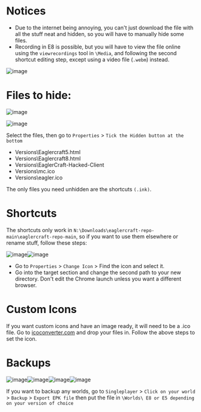 # Notices

- Due to the internet being annoying, you can't just download the file with all the stuff neat and hidden, so you will have to manually hide some files.
- Recording in E8 is possible, but you will have to view the file online using the ```viewrecordings``` tool in ```\Media```, and following the second shortcut editing step, except using a video file (```.webm```) instead.

![image](https://github.com/Fox595676/eaglercraft-repo/assets/81087203/ef1db4fe-2029-48d9-b58a-66feb611eb1c)


# Files to hide:
![image](https://github.com/Fox595676/eaglercraft-repo/assets/81087203/8b6b6bb8-fdeb-4b52-9f52-66ada86c5aef)

![image](https://github.com/Fox595676/eaglercraft-repo/assets/81087203/410a6731-5a40-4be2-a098-dead2102577e)

Select the files, then go to ```Properties``` > ```Tick the Hidden button at the bottom```
- Versions\Eaglercraft5.html
- Versions\Eaglercraft8.html
- Versions\EaglerCraft-Hacked-Client
- Versions\mc.ico
- Versions\eagler.ico

The only files you need unhidden are the shortcuts ```(.ink)```.

# Shortcuts

The shortcuts only work in ```N:\Downloads\eaglercraft-repo-main\eaglercraft-repo-main```, so if you want to use them elsewhere or rename stuff, follow these steps:

![image](https://github.com/Fox595676/eaglercraft-repo/assets/81087203/e1436280-d76e-4289-ad70-47d36777e639)![image](https://github.com/Fox595676/eaglercraft-repo/assets/81087203/20397794-abb2-4b7d-93e1-627e4f054fb5)





- Go to ```Properties``` > ```Change Icon``` > Find the icon and select it.
- Go into the target section and change the second path to your new directory. Don't edit the Chrome launch unless you want a different browser.

# Custom Icons

If you want custom icons and have an image ready, it will need to be a .ico file. Go to [icoconverter.com](https://www.icoconverter.com/) and drop your files in. Follow the above steps to set the icon.

# Backups
![image](https://github.com/Fox595676/eaglercraft-repo/assets/81087203/f976f8f1-ca80-4f6b-bb3f-e352cbb3c5d1)![image](https://github.com/Fox595676/eaglercraft-repo/assets/81087203/823e657a-e1e9-4ddc-8999-8940aafaa120)![image](https://github.com/Fox595676/eaglercraft-repo/assets/81087203/c2645be8-03e5-497f-a778-b661f0746d2a)![image](https://github.com/Fox595676/eaglercraft-repo/assets/81087203/2cb39b87-9a6c-441f-a804-bb647de01602)








If you want to backup any worlds, go to ```Singleplayer``` > ```Click on your world``` > ```Backup``` > ```Export EPK file``` then put the file in ```\Worlds\ E8 or E5 depending on your version of choice```
